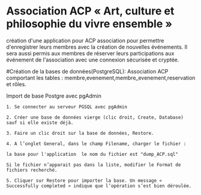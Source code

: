 # Association ACP « Art, culture et philosophie du vivre ensemble »
création d'une application pour ACP association pour permettre d'enregistrer leurs membres avec la création de nouvelles événements.
Il sera aussi permis aux membres de réserver leurs participations aux événement de l'association avec une connexion sécurisée et cryptée.

#Création de la bases de données(PostgreSQL):
Association ACP comportant les tables :
membre,evenement,membre_evenement,reservation et rôles.

Import de base Postgre avec pgAdmin

    1. Se connecter au serveur PGSQL avec pgAdmin

    2. Créer une base de données vierge (clic droit, Create, Database) sauf si elle existe déjà.

    3. Faire un clic droit sur la base de données, Restore.

    4. A l’onglet General, dans le champ Filename, charger le fichier :
    
    la base pour l'application  le nom du fichier est "dump_ACP.sql"
      
    Si le fichier n’apparait pas dans la liste, modifier le Format de fichiers recherché.

    5. Cliquer sur Restore pour importer la base. Un message « Successfully completed » indique que l’opération s’est bien déroulée.
